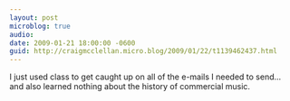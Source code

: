 ```yaml
---
layout: post
microblog: true
audio: 
date: 2009-01-21 18:00:00 -0600
guid: http://craigmcclellan.micro.blog/2009/01/22/t1139462437.html
---
```

I just used class to get caught up on all of the e-mails I needed to send... and also learned nothing about the history of commercial music.
